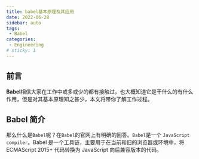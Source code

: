 ```yaml
---
title: babel基本原理及其应用
date: 2022-06-28
sidebar: auto
tags: 
 - Babel
categories:
 - Engineering
# sticky: 1
---
```


## 前言

**Babel**相信大家在工作中或多或少的都有接触过，也大概知道它是干什么的有什么作用，但是对其基本原理知之甚少，本文将带你了解工作过程。

## Babel 简介
那么什么是`Babel`呢？在`Babel`的官网上有明确的回答。`Babel`是一个 `JavaScript compiler`。Babel 是一个工具链，主要用于在当前和旧的浏览器或环境中，将 ECMAScript 2015+ 代码转换为 JavaScript 向后兼容版本的代码。



